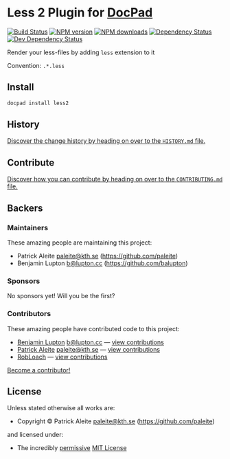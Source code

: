 # Less 2 Plugin for [DocPad](http://docpad.org)

<!-- BADGES/ -->

[![Build Status](https://img.shields.io/travis/paleite/docpad-plugin-less2/master.svg)](http://travis-ci.org/paleite/docpad-plugin-less2 "Check this project's build status on TravisCI")
[![NPM version](https://img.shields.io/npm/v/docpad-plugin-less2.svg)](https://npmjs.org/package/docpad-plugin-less2 "View this project on NPM")
[![NPM downloads](https://img.shields.io/npm/dm/docpad-plugin-less2.svg)](https://npmjs.org/package/docpad-plugin-less2 "View this project on NPM")
[![Dependency Status](https://img.shields.io/david/paleite/docpad-plugin-less2.svg)](https://david-dm.org/paleite/docpad-plugin-less2)
[![Dev Dependency Status](https://img.shields.io/david/dev/paleite/docpad-plugin-less2.svg)](https://david-dm.org/paleite/docpad-plugin-less2#info=devDependencies)<br/>

<!-- /BADGES -->


Render your less-files by adding `less` extension to it

Convention:  `.*.less`



<!-- INSTALL/ -->

## Install

``` bash
docpad install less2
```

<!-- /INSTALL -->


<!-- HISTORY/ -->

## History
[Discover the change history by heading on over to the `HISTORY.md` file.](https://github.com/paleite/docpad-plugin-less2/blob/master/HISTORY.md#files)

<!-- /HISTORY -->


<!-- CONTRIBUTE/ -->

## Contribute

[Discover how you can contribute by heading on over to the `CONTRIBUTING.md` file.](https://github.com/paleite/docpad-plugin-less2/blob/master/CONTRIBUTING.md#files)

<!-- /CONTRIBUTE -->


<!-- BACKERS/ -->

## Backers

### Maintainers

These amazing people are maintaining this project:

- Patrick Aleite <paleite@kth.se> (https://github.com/paleite)
- Benjamin Lupton <b@lupton.cc> (https://github.com/balupton)

### Sponsors

No sponsors yet! Will you be the first?

### Contributors

These amazing people have contributed code to this project:

- [Benjamin Lupton](https://github.com/balupton) <b@lupton.cc> — [view contributions](https://github.com/paleite/docpad-plugin-less2/commits?author=balupton)
- [Patrick Aleite](https://github.com/paleite) <paleite@kth.se> — [view contributions](https://github.com/paleite/docpad-plugin-less2/commits?author=paleite)
- [RobLoach](https://github.com/RobLoach) — [view contributions](https://github.com/paleite/docpad-plugin-less2/commits?author=RobLoach)

[Become a contributor!](https://github.com/paleite/docpad-plugin-less2/blob/master/CONTRIBUTING.md#files)

<!-- /BACKERS -->


<!-- LICENSE/ -->

## License

Unless stated otherwise all works are:

- Copyright &copy; Patrick Aleite <paleite@kth.se> (https://github.com/paleite)

and licensed under:

- The incredibly [permissive](http://en.wikipedia.org/wiki/Permissive_free_software_licence) [MIT License](http://opensource.org/licenses/mit-license.php)

<!-- /LICENSE -->


